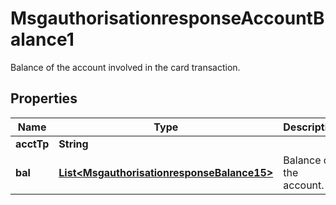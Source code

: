 

# MsgauthorisationresponseAccountBalance1

Balance of the account involved in the card transaction.
## Properties

Name | Type | Description | Notes
------------ | ------------- | ------------- | -------------
**acctTp** | **String** |  |  [optional]
**bal** | [**List&lt;MsgauthorisationresponseBalance15&gt;**](MsgauthorisationresponseBalance15.md) | Balance of the account. |  [optional]



